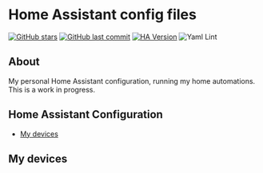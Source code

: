 # Home Assistant config files
[![GitHub stars](https://img.shields.io/github/stars/jamabrandao/home-assistant-config.svg?style=plasticr)](https://github.com/jamabrandao/home-assistant-config/stargazers)
[![GitHub last commit](https://img.shields.io/github/last-commit/jamabrandao/home-assistant-config.svg?style=plasticr)](https://github.com/jamabrandao/home-assistant-config/commits/master)
[![HA Version](https://img.shields.io/badge/Running%20Home%20Asssistant-2020.12.1%20-darkblue)](https://github.com/home-assistant/core/releases/tag/2020.12.1)
![Yaml Lint](https://github.com/jamabrandao/home-assistant-config/workflows/Yaml%20Lint/badge.svg)

## About
My personal Home Assistant configuration, running my home automations. This is a work in progress.

## Home Assistant Configuration
- [My devices](#my-devices)

## My devices